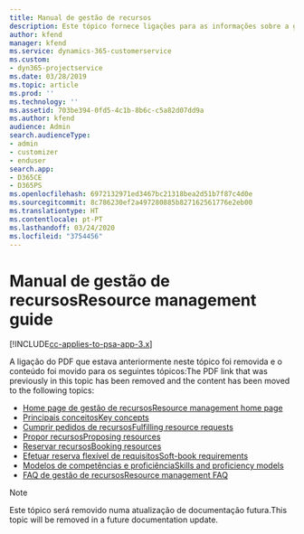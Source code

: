 ```yaml
---
title: Manual de gestão de recursos
description: Este tópico fornece ligações para as informações sobre a gestão de recursos no Project Service Automation.
author: kfend
manager: kfend
ms.service: dynamics-365-customerservice
ms.custom:
- dyn365-projectservice
ms.date: 03/28/2019
ms.topic: article
ms.prod: ''
ms.technology: ''
ms.assetid: 703be394-0fd5-4c1b-8b6c-c5a82d07dd9a
ms.author: kfend
audience: Admin
search.audienceType:
- admin
- customizer
- enduser
search.app:
- D365CE
- D365PS
ms.openlocfilehash: 6972132971ed3467bc21318bea2d51b7f87c4d0e
ms.sourcegitcommit: 8c786230ef2a497280885b827162561776e2eb00
ms.translationtype: HT
ms.contentlocale: pt-PT
ms.lasthandoff: 03/24/2020
ms.locfileid: "3754456"
---
```

# <a name="resource-management-guide"></a><span data-ttu-id="d1b80-103">Manual de gestão de recursos</span><span class="sxs-lookup"><span data-stu-id="d1b80-103">Resource management guide</span></span>

[!INCLUDE[cc-applies-to-psa-app-3.x](../../includes/cc-applies-to-psa-app-3x.md)]

<span data-ttu-id="d1b80-104">A ligação do PDF que estava anteriormente neste tópico foi removida e o conteúdo foi movido para os seguintes tópicos:</span><span class="sxs-lookup"><span data-stu-id="d1b80-104">The PDF link that was previously in this topic has been removed and the content has been moved to the following topics:</span></span>

- [<span data-ttu-id="d1b80-105">Home page de gestão de recursos</span><span class="sxs-lookup"><span data-stu-id="d1b80-105">Resource management home page</span></span>](../resource-management-home-page.md)
- [<span data-ttu-id="d1b80-106">Principais conceitos</span><span class="sxs-lookup"><span data-stu-id="d1b80-106">Key concepts</span></span>](../reports-key-concepts.md)
- [<span data-ttu-id="d1b80-107">Cumprir pedidos de recursos</span><span class="sxs-lookup"><span data-stu-id="d1b80-107">Fulfilling resource requests</span></span>](../resource-management-fulfill-requests.md)
- [<span data-ttu-id="d1b80-108">Propor recursos</span><span class="sxs-lookup"><span data-stu-id="d1b80-108">Proposing resources</span></span>](../resource-management-propose-resources.md)
- [<span data-ttu-id="d1b80-109">Reservar recursos</span><span class="sxs-lookup"><span data-stu-id="d1b80-109">Booking resources</span></span>](../resource-management-book-resources-scheduleboard.md)
- [<span data-ttu-id="d1b80-110">Efetuar reserva flexível de requisitos</span><span class="sxs-lookup"><span data-stu-id="d1b80-110">Soft-book requirements</span></span>](../resource-management-softbook-requirements.md)
- [<span data-ttu-id="d1b80-111">Modelos de competências e proficiência</span><span class="sxs-lookup"><span data-stu-id="d1b80-111">Skills and proficiency models</span></span>](../resource-management-skills-proficiency.md)
- [<span data-ttu-id="d1b80-112">FAQ de gestão de recursos</span><span class="sxs-lookup"><span data-stu-id="d1b80-112">Resource management FAQ</span></span>](../resource-management-faq.md)

> [!NOTE]
> <span data-ttu-id="d1b80-113">Este tópico será removido numa atualização de documentação futura.</span><span class="sxs-lookup"><span data-stu-id="d1b80-113">This topic will be removed in a future documentation update.</span></span> 
